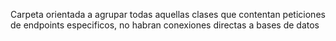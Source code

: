 Carpeta orientada a agrupar todas aquellas clases que contentan peticiones de endpoints especificos, no habran conexiones directas a bases de datos<br/>
